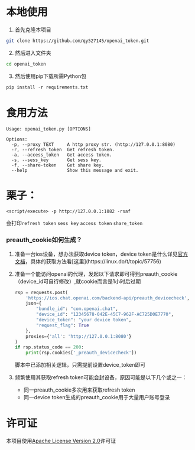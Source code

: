 # 本地使用

1. 首先克隆本项目
```bash
git clone https://github.com/qy527145/openai_token.git
```

2. 然后进入文件夹
```bash
cd openai_token
```

3. 然后使用pip下载所需Python包
```python
pip install -r requirements.txt
```

# 食用方法

```
Usage: openai_token.py [OPTIONS]

Options:
  -p, --proxy TEXT     A http proxy str. (http://127.0.0.1:8080)
  -r, --refresh_token  Get refresh token.
  -a, --access_token   Get access token.
  -s, --sess_key       Get sess key.
  -f, --share-token    Get share key.
  --help               Show this message and exit.
```

# 栗子：

```
<script/execute> -p http://127.0.0.1:1082 -rsaf
```
会打印`refresh token` `sess key` `access token` `share_token`


### preauth_cookie如何生成？

1. 准备一台ios设备，想办法获取device token，device token是什么详见[官方文档](https://developer.apple.com/documentation/devicecheck/dcdevice/generatetoken(completionhandler:))，具体的获取方法看[这里](https://linux.do/t/topic/57756)

2. 准备一个能访问openai的代理，发起以下请求即可得到preauth_cookie（device_id可自行修改）,就cookie而言是1小时后过期

   ```python
   rsp = requests.post(
       'https://ios.chat.openai.com/backend-api/preauth_devicecheck',
       json={
           "bundle_id": "com.openai.chat",
           "device_id": "12345678-042E-45C7-962F-AC725D0E7770",
           "device_token": "your device token",
           "request_flag": True
       },
       proxies={'all': 'http://127.0.0.1:8080'}
   )
   if rsp.status_code == 200:
       print(rsp.cookies['_preauth_devicecheck'])
   ```

   脚本中已添加相关逻辑，只需提前设置device_token即可

3. 频繁使用其获取refresh token可能会封设备，原因可能是以下几个或之一：

   - 同一preauth_cookie多次用来获取refresh token
   - 同一device token生成的preauth_cookie用于大量用户账号登录
# 许可证

本项目使用[Apache License Version 2.0](LICENSE)许可证
